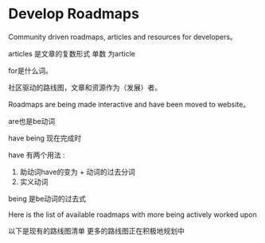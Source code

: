 # Develop Roadmaps

Community driven roadmaps, articles and resources for developers。



articles 是文章的复数形式 单数 为article

for是什么词。



社区驱动的路线图，文章和资源作为（发展）者。





Roadmaps are being made interactive and have been moved to website。



are也是be动词 

have being 现在完成时

have 有两个用法  : 

1. 助动词have的变为 + 动词的过去分词
2. 实义动词

being 是be动词的过去式







Here is the list of available roadmaps with more being actively worked upon



以下是现有的路线图清单 更多的路线图正在积极地规划中